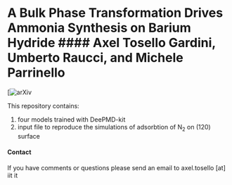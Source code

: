 # A Bulk Phase Transformation Drives Ammonia Synthesis on Barium Hydride                                               #### Axel Tosello Gardini, Umberto Raucci, and Michele Parrinello

[![arXiv](https://chemrxiv.org/engage/chemrxiv/article-details/667d85e15101a2ffa8b8ca77)

This repository contains:
1. four models trained with DeePMD-kit
2. input file to reproduce the simulations of adsorbtion of N<sub>2</sub> on (120) surface

#### Contact
If you have comments or questions please send an email to axel.tosello [at] iit it
